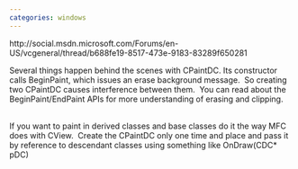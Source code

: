 ```yaml
---
categories: windows
---
```

<p>http://social.msdn.microsoft.com/Forums/en-US/vcgeneral/thread/b688fe19-8517-473e-9183-83289f650281&nbsp;</p><p> Several things happen behind the scenes with CPaintDC.&nbsp;Its constructor calls BeginPaint, which issues an erase background message.&nbsp; So creating two CPaintDC causes interference between them.&nbsp; You can read about the BeginPaint/EndPaint APIs for more understanding of erasing and clipping.</p><br />If you want to paint in derived classes and base classes do it the way MFC does with CView.&nbsp; Create the CPaintDC&nbsp;only one time and place and pass it by reference to descendant&nbsp;classes using something like OnDraw(CDC* pDC)